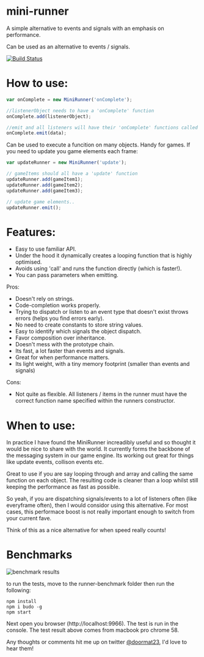 # mini-runner
A simple alternative to events and signals with an emphasis on performance.

Can be used as an alternative to events / signals. 

[![Build Status](https://travis-ci.org/GoodBoyDigital/mini-runner.svg?branch=master)](https://travis-ci.org/GoodBoyDigital/mini-runner)

# How to use:
```js
var onComplete = new MiniRunner('onComplete');

//listenerObject needs to have a 'onComplete' function
onComplete.add(listenerObject);

//emit and all listeners will have their 'onComplete' functions called
onComplete.emit(data);
```

Can be used to execute a funcition on many objects. Handy for games. If you need to update you game elements each frame:

```js
var updateRunner = new MiniRunner('update');

// gameItems should all have a 'update' function
updateRunner.add(gameItem1);
updateRunner.add(gameItem2);
updateRunner.add(gameItem3);

// update game elements..
updateRunner.emit();
```
# Features:
- Easy to use familiar API.
- Under the hood it dynamically creates a looping function that is highly optimised. 
- Avoids using 'call' and runs the function directly (which is faster!).
- You can pass parameters when emitting.

Pros:
- Doesn't rely on strings.
- Code-completion works properly.
- Trying to dispatch or listen to an event type that doesn't exist throws errors (helps you find errors early).
- No need to create constants to store string values.
- Easy to identify which signals the object dispatch.
- Favor composition over inheritance.
- Doesn't mess with the prototype chain.
- Its fast, a lot faster than events and signals.
- Great for when performance matters.
- Its light weight, with a tiny memory footprint (smaller than events and signals)


Cons:
- Not quite as flexible. All listeners / items in the runner must have the correct function name specified within the runners constructor.

# When to use:
In practice I have found the MiniRunner increadibly useful and so thought it would be nice to share with the world. It currently forms the backbone of the messaging system in our game engine. Its working out great for things like update events, collison events etc. 

Great to use if you are say looping through and array and calling the same function on each object. The resulting code is cleaner than a loop whilst still keeping the performance as fast as possible.

So yeah, if you are dispatching signals/events to a lot of listeners often (like everyframe often), then I would considor using this alternative. For most cases, this performace boost is not really important enough to switch from your current fave. 

Think of this as a nice alternative for when speed really counts!


# Benchmarks
![benchmark results](https://photos-6.dropbox.com/t/2/AAAHAFu3cvFlEYVMrklzp-yaaR8OnEZpbSDFJL5-cTKgtg/12/636750047/png/32x32/3/1489708800/0/2/Screenshot%202017-03-16%2019.25.01.png/EOm5o5UFGKwJIAcoBw/2zJLuApgU9ujHA4gHbdnJvkq-8aud28HagayhL7nYJQ?dl=0&size=2048x1536&size_mode=3)

to run the tests, move to the runner-benchmark folder then run the following:
```
npm install
npm i budo -g
npm start
```

Next open you browser (http://localhost:9966). The test is run in the console.
The test result above comes from macbook pro chrome 58.

Any thoughts or comments hit me up on twitter [@doormat23](https://twitter.com/doormat23), I'd love to hear them! 

